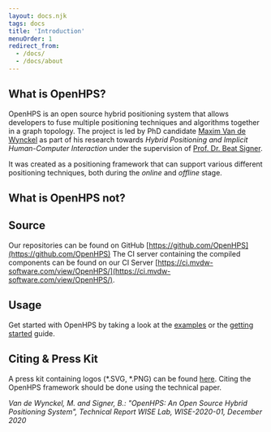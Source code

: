 ```yaml
---
layout: docs.njk
tags: docs
title: 'Introduction'
menuOrder: 1
redirect_from:
  - /docs/
  - /docs/about
---
```

## What is OpenHPS?
OpenHPS is an open source hybrid positioning system that allows developers to fuse multiple positioning techniques and algorithms together in a graph topology. The project is led by PhD candidate [Maxim Van de Wynckel](https://wise.vub.ac.be/member/maxim-van-de-wynckel) as part of his research towards *Hybrid Positioning and Implicit Human-Computer Interaction* under the supervision of [Prof. Dr. Beat Signer](https://wise.vub.ac.be/member/beat-signer).

It was created as a positioning framework that can support various different positioning techniques, both during the *online* and *offline* stage.

## What is OpenHPS not?


## Source
Our repositories can be found on GitHub [https://github.com/OpenHPS](https://github.com/OpenHPS)
The CI server containing the compiled components can be found on our CI Server [https://ci.mvdw-software.com/view/OpenHPS/](https://ci.mvdw-software.com/view/OpenHPS/).

## Usage
Get started with OpenHPS by taking a look at the [examples](/docs/examples) or the [getting started](/docs/getting-started) guide.

## Citing & Press Kit
A press kit containing logos (*.SVG, *.PNG) can be found [here](/images/openhps-presskit.zip).
Citing the OpenHPS framework should be done using the technical paper.

*Van de Wynckel, M. and Signer, B.: "OpenHPS: An Open Source Hybrid Positioning System", Technical Report WISE Lab, WISE-2020-01, December 2020*